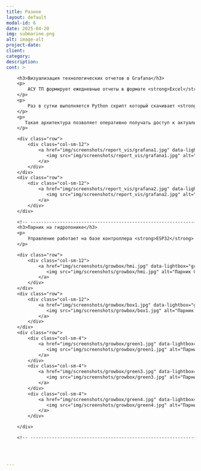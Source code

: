 ```yaml
---
title: Разное
layout: default
modal-id: 6
date: 2025-04-20
img: submarine.png
alt: image-alt
project-date: 
client: 
category: 
description: 
cont: >

    <h3>Визуализация технологических отчетов в Grafana</h3>
    <p>
        АСУ ТП формирует ежедневные отчеты в формате <strong>Excel</strong>. Для их наглядного отображения реализована визуализация в системе <strong>Grafana</strong>.
    </p>
    <p>
        Раз в сутки выполняется Python скрипт который скачивает <strong>xlsx</strong>-файлы с FTP-сервера, извлекает из них информацию и сохраняет в базе <strong>InfluxDB</strong>. Откуда данные визуализируется в <strong>Grafana</strong>. 
    </p>
    <p>
       Такая архитектура позволяет оперативно получать доступ к актуальным данным и анализировать их в удобной визуальной форме.
    </p>

    <div class="row">
        <div class="col-sm-12">
            <a href="img/screenshots/report_vis/grafana1.jpg" data-lightbox="grafana" data-title="Grafana Визуализация отчёта отделения измельчения">
               <img src="img/screenshots/report_vis/grafana1.jpg" alt="Grafana Визуализация отчёта отделения измельчения" class="img-responsive">
            </a>
        </div>
    </div>
    <div class="row">
        <div class="col-sm-12">
            <a href="img/screenshots/report_vis/grafana2.jpg" data-lightbox="grafana" data-title="Grafana Визуализация отчёта реагентного отделения">
               <img src="img/screenshots/report_vis/grafana2.jpg" alt="Grafana Визуализация отчёта реагентного отделения" class="img-responsive">
            </a>
        </div>
    </div>

    <!-- ----------------------------------------------------------------------------- -->
    <h3>Парник на гидропонике</h3>
    <p>
        Управление работает на базе контроллера <strong>ESP32</strong> с прошивкой <strong>Tasmota</strong> и визуализацией в <strong>Grafana</strong>. Климат поддерживается вентилятором по влажности и температуре, полив и освещение включается по расписанию.
    </p>

    <div class="row">
        <div class="col-sm-12">
            <a href="img/screenshots/growbox/hmi.jpg" data-lightbox="growbox" data-title="Парник Grafana">
               <img src="img/screenshots/growbox/hmi.jpg" alt="Парник Grafana" class="img-responsive">
            </a>
        </div>
    </div>
    <div class="row">
        <div class="col-sm-12">
            <a href="img/screenshots/growbox/box1.jpg" data-lightbox="growbox" data-title="Парник Щит управления">
               <img src="img/screenshots/growbox/box1.jpg" alt="Парник Щит управления" class="img-responsive">
            </a>
        </div>
    </div>
    <div class="row">
        <div class="col-sm-4">
            <a href="img/screenshots/growbox/green1.jpg" data-lightbox="growbox" data-title="Парник Щит управления">
               <img src="img/screenshots/growbox/green1.jpg" alt="Парник Щит управления" class="img-responsive">
            </a>
        </div>
        <div class="col-sm-4">
            <a href="img/screenshots/growbox/green3.jpg" data-lightbox="growbox" data-title="Парник Зелень">
               <img src="img/screenshots/growbox/green3.jpg" alt="Парник Зелень" class="img-responsive">
            </a>
        </div>
        <div class="col-sm-4">
            <a href="img/screenshots/growbox/green4.jpg" data-lightbox="growbox" data-title="Парник Зелень">
               <img src="img/screenshots/growbox/green4.jpg" alt="Парник Зелень" class="img-responsive">
            </a>
        </div>

    </div>

    <!-- ----------------------------------------------------------------------------- -->
    



---
```

